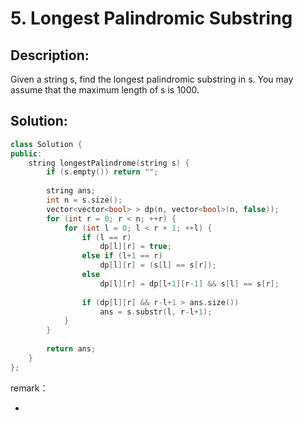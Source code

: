 # 5. Longest Palindromic Substring

## Description:

Given a string s, find the longest palindromic substring in s. You may assume that the maximum length of s is 1000.

## Solution:

```c++
class Solution {
public:
    string longestPalindrome(string s) {
        if (s.empty()) return "";
        
        string ans;
        int n = s.size();
        vector<vector<bool> > dp(n, vector<bool>(n, false));
        for (int r = 0; r < n; ++r) {
            for (int l = 0; l < r + 1; ++l) {
                if (l == r)
                    dp[l][r] = true;
                else if (l+1 == r)
                    dp[l][r] = (s[l] == s[r]);
                else
                    dp[l][r] = dp[l+1][r-1] && s[l] == s[r];
                
                if (dp[l][r] && r-l+1 > ans.size())
                    ans = s.substr(l, r-l+1);
            }
        }
        
        return ans;
    }
};
```

remark：

- 
